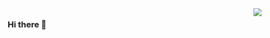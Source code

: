 <img align="right" src="https://github-readme-stats.vercel.app/apiusername=jechin &show_icons=true &icon_color=CE1D2D &text_color=718096 &bg_color=ffffff &hide_title=true" />

### Hi there 👋

<!--
**Jechin/Jechin** is a ✨ _special_ ✨ repository because its `README.md` (this file) appears on your GitHub profile.

Here are some ideas to get you started:

- 🔭 I’m currently working on ...
- 🌱 I’m currently learning ...
- 👯 I’m looking to collaborate on ...
- 🤔 I’m looking for help with ...
- 💬 Ask me about ...
- 📫 How to reach me: ...
- 😄 Pronouns: ...
- ⚡ Fun fact: ...
-->
